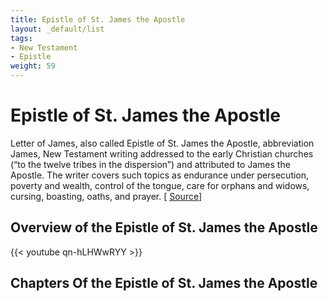 ```yaml
---
title: Epistle of St. James the Apostle
layout: _default/list
tags:
- New Testament
- Epistle
weight: 59
---
```

# Epistle of St. James the Apostle

Letter of James, also called Epistle of St. James the Apostle, abbreviation James, New Testament writing addressed to the early Christian churches (“to the twelve tribes in the dispersion”) and attributed to James the Apostle. The writer covers such topics as endurance under persecution, poverty and wealth, control of the tongue, care for orphans and widows, cursing, boasting, oaths, and prayer. [ [Source](https://www.britannica.com/topic/Letter-of-James)]

## Overview of the Epistle of St. James the Apostle
{{< youtube qn-hLHWwRYY >}}

## Chapters Of the Epistle of St. James the Apostle